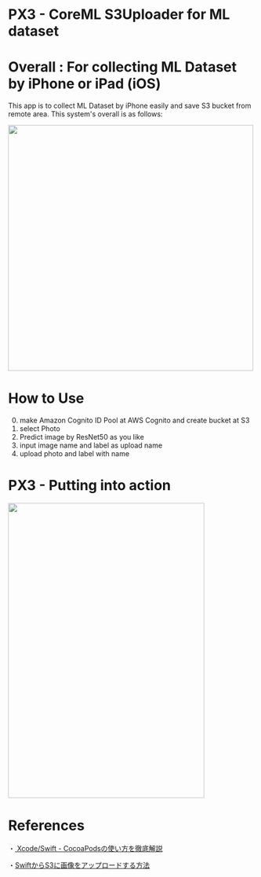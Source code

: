 # PX3 - CoreML S3Uploader for ML dataset

# Overall : For collecting ML Dataset by iPhone or iPad (iOS)

This app is to collect ML Dataset by iPhone easily and save S3 bucket from remote area.
This system's overall is as follows:

<img src="https://user-images.githubusercontent.com/48679574/201074649-5a035b77-fcbb-4db7-a5c8-66eacd811b21.png" width="500" height="500"/>


# How to Use

0. make Amazon Cognito ID Pool at AWS Cognito and create bucket at S3 
1. select Photo
2. Predict image by ResNet50 as you like
3. input image name and label as upload name
4. upload photo and label with name

# PX3 - Putting into action

<img src="https://user-images.githubusercontent.com/48679574/201076523-1a5bec58-a71b-4b23-93bb-05aa697b968b.gif" width="400" height="600"/>


# References
・[ Xcode/Swift - CocoaPodsの使い方を徹底解説](https://ios-docs.dev/cocoapods/)

・[SwiftからS3に画像をアップロードする方法](https://loooooovingyuki.medium.com/swiftからs3に画像をアップロードする方法-1388a6a5e251)
